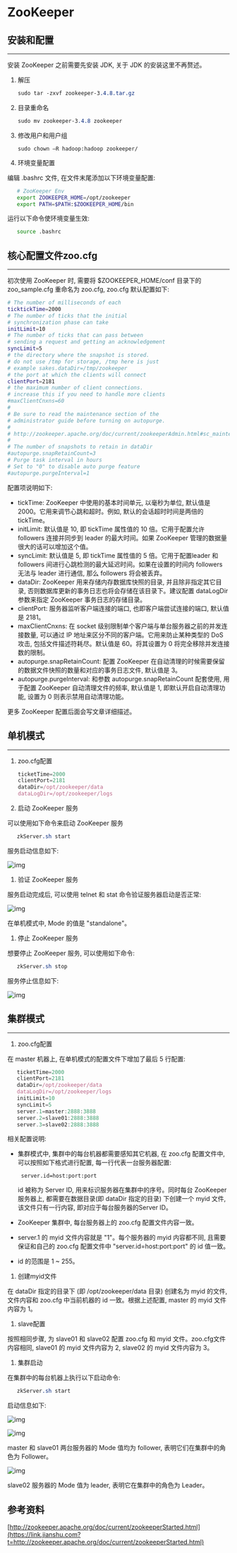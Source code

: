 # ZooKeeper 

## 安装和配置

------

安装 ZooKeeper 之前需要先安装 JDK, 关于 JDK 的安装这里不再赘述。

1. 解压

   

   ```css
   sudo tar -zxvf zookeeper-3.4.8.tar.gz
   ```

2. 目录重命名

   

   ```css
   sudo mv zookeeper-3.4.8 zookeeper
   ```

3. 修改用户和用户组

   

   ```undefined
   sudo chown —R hadoop:hadoop zookeeper/
   ```

4. 环境变量配置

编辑 .bashrc 文件, 在文件末尾添加以下环境变量配置:



```bash
   # ZooKeeper Env
   export ZOOKEEPER_HOME=/opt/zookeeper
   export PATH=$PATH:$ZOOKEEPER_HOME/bin
```

运行以下命令使环境变量生效:



```bash
   source .bashrc
```

## 核心配置文件zoo.cfg

------

初次使用 ZooKeeper 时, 需要将 $ZOOKEEPER_HOME/conf 目录下的 zoo_sample.cfg 重命名为 zoo.cfg, zoo.cfg 默认配置如下:



```bash
# The number of milliseconds of each 
ticktickTime=2000
# The number of ticks that the initial 
# synchronization phase can take
initLimit=10
# The number of ticks that can pass between 
# sending a request and getting an acknowledgement
syncLimit=5
# the directory where the snapshot is stored.
# do not use /tmp for storage, /tmp here is just 
# example sakes.dataDir=/tmp/zookeeper
# the port at which the clients will connect
clientPort=2181
# the maximum number of client connections.
# increase this if you need to handle more clients
#maxClientCnxns=60
#
# Be sure to read the maintenance section of the 
# administrator guide before turning on autopurge.
#
# http://zookeeper.apache.org/doc/current/zookeeperAdmin.html#sc_maintenance
#
# The number of snapshots to retain in dataDir
#autopurge.snapRetainCount=3
# Purge task interval in hours
# Set to "0" to disable auto purge feature
#autopurge.purgeInterval=1
```

配置项说明如下:

- tickTime: ZooKeeper 中使用的基本时间单元, 以毫秒为单位, 默认值是 2000。它用来调节心跳和超时。例如, 默认的会话超时时间是两倍的 tickTime。
- initLimit: 默认值是 10, 即 tickTime 属性值的 10 倍。它用于配置允许 followers 连接并同步到 leader 的最大时间。如果 ZooKeeper 管理的数据量很大的话可以增加这个值。
- syncLimit: 默认值是 5, 即 tickTime 属性值的 5 倍。它用于配置leader 和 followers 间进行心跳检测的最大延迟时间。如果在设置的时间内 followers 无法与 leader 进行通信, 那么 followers 将会被丢弃。
- dataDir: ZooKeeper 用来存储内存数据库快照的目录, 并且除非指定其它目录, 否则数据库更新的事务日志也将会存储在该目录下。建议配置 dataLogDir 参数来指定 ZooKeeper 事务日志的存储目录。
- clientPort: 服务器监听客户端连接的端口, 也即客户端尝试连接的端口, 默认值是 2181。
- maxClientCnxns: 在 socket 级别限制单个客户端与单台服务器之前的并发连接数量, 可以通过 IP 地址来区分不同的客户端。它用来防止某种类型的 DoS 攻击, 包括文件描述符耗尽。默认值是 60。将其设置为 0 将完全移除并发连接数的限制。
- autopurge.snapRetainCount: 配置 ZooKeeper 在自动清理的时候需要保留的数据文件快照的数量和对应的事务日志文件, 默认值是 3。
- autopurge.purgeInterval: 和参数 autopurge.snapRetainCount 配套使用, 用于配置 ZooKeeper 自动清理文件的频率, 默认值是 1, 即默认开启自动清理功能, 设置为 0 则表示禁用自动清理功能。

更多 ZooKeeper 配置后面会写文章详细描述。

## 单机模式

------

1. zoo.cfg配置

   

   ```jsx
   ticketTime=2000
   clientPort=2181
   dataDir=/opt/zookeeper/data
   dataLogDir=/opt/zookeeper/logs
   ```

2. 启动 ZooKeeper 服务

可以使用如下命令来启动 ZooKeeper 服务



```css
   zkServer.sh start
```

服务启动信息如下:



![img](Zookeeper.assets/09230216_6V5D.png)

1. 验证 ZooKeeper 服务

服务启动完成后, 可以使用 telnet 和 stat 命令验证服务器启动是否正常:



![img](Zookeeper.assets/09230628_Royv.png)

在单机模式中, Mode 的值是 "standalone"。

1. 停止 ZooKeeper 服务

想要停止 ZooKeeper 服务, 可以使用如下命令:



```css
   zkServer.sh stop
```

服务停止信息如下:



![img](Zookeeper.assets/09231902_N5Rw.png)

## 集群模式

------

1. zoo.cfg配置

在 master 机器上, 在单机模式的配置文件下增加了最后 5 行配置:



```jsx
   ticketTime=2000
   clientPort=2181
   dataDir=/opt/zookeeper/data
   dataLogDir=/opt/zookeeper/logs
   initLimit=10
   syncLimit=5
   server.1=master:2888:3888
   server.2=slave01:2888:3888
   server.3=slave02:2888:3888
```

相关配置说明:

- 集群模式中, 集群中的每台机器都需要感知其它机器, 在 zoo.cfg 配置文件中, 可以按照如下格式进行配置, 每一行代表一台服务器配置:

  

  ```undefined
   server.id=host:port:port
  ```

  id 被称为 Server ID, 用来标识服务器在集群中的序号。同时每台 ZooKeeper 服务器上, 都需要在数据目录(即 dataDir 指定的目录) 下创建一个 myid 文件, 该文件只有一行内容, 即对应于每台服务器的Server ID。

- ZooKeeper 集群中, 每台服务器上的 zoo.cfg 配置文件内容一致。

- server.1 的 myid 文件内容就是 "1"。每个服务器的 myid 内容都不同, 且需要保证和自己的 zoo.cfg 配置文件中 "server.id=host:port:port" 的 id 值一致。

- id 的范围是 1 ~ 255。

1. 创建myid文件

在 dataDir 指定的目录下 (即 /opt/zookeeper/data 目录) 创建名为 myid 的文件, 文件内容和 zoo.cfg 中当前机器的 id 一致。根据上述配置, master 的 myid 文件内容为 1。

1. slave配置

按照相同步骤, 为 slave01 和 slave02 配置 zoo.cfg 和 myid 文件。zoo.cfg文件内容相同, slave01 的 myid 文件内容为 2, slave02 的 myid 文件内容为 3。

1. 集群启动

在集群中的每台机器上执行以下启动命令:



```css
   zkServer.sh start
```

启动信息如下:



![img](Zookeeper.assets/10003352_Cbks.png)



![img](Zookeeper.assets/10003628_6l47.png)

master 和 slave01 两台服务器的 Mode 值均为 follower, 表明它们在集群中的角色为 Follower。



![img](Zookeeper.assets/10003835_gyYt.png)

slave02 服务器的 Mode 值为 leader, 表明它在集群中的角色为 Leader。

## 参考资料

[http://zookeeper.apache.org/doc/current/zookeeperStarted.html](https://link.jianshu.com?t=http://zookeeper.apache.org/doc/current/zookeeperStarted.html)